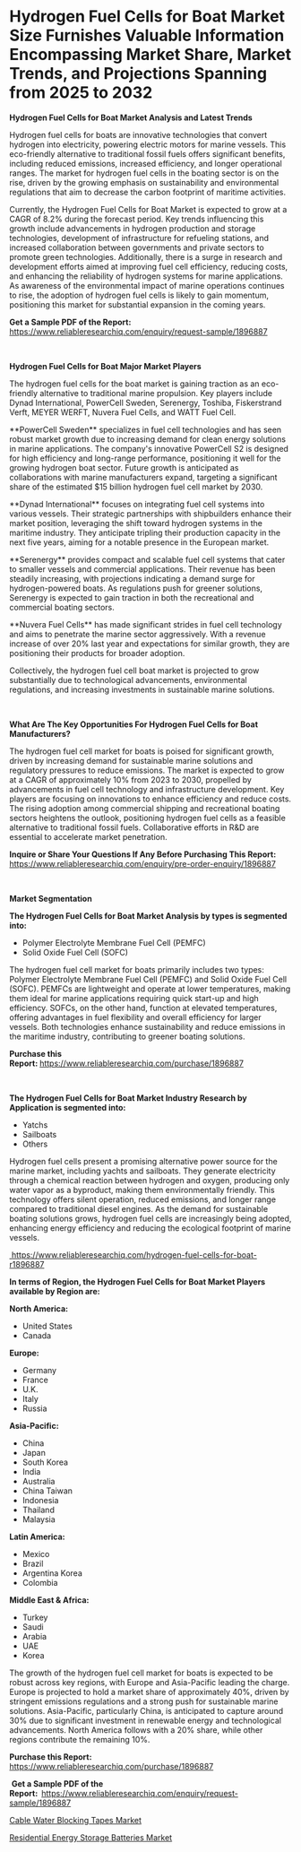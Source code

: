 <p><h1>Hydrogen Fuel Cells for Boat Market Size Furnishes Valuable Information Encompassing Market Share, Market Trends, and Projections Spanning from 2025 to 2032</h1></p><p><strong>Hydrogen Fuel Cells for Boat Market Analysis and Latest Trends</strong></p>
<p><p>Hydrogen fuel cells for boats are innovative technologies that convert hydrogen into electricity, powering electric motors for marine vessels. This eco-friendly alternative to traditional fossil fuels offers significant benefits, including reduced emissions, increased efficiency, and longer operational ranges. The market for hydrogen fuel cells in the boating sector is on the rise, driven by the growing emphasis on sustainability and environmental regulations that aim to decrease the carbon footprint of maritime activities.</p><p>Currently, the Hydrogen Fuel Cells for Boat Market is expected to grow at a CAGR of 8.2% during the forecast period. Key trends influencing this growth include advancements in hydrogen production and storage technologies, development of infrastructure for refueling stations, and increased collaboration between governments and private sectors to promote green technologies. Additionally, there is a surge in research and development efforts aimed at improving fuel cell efficiency, reducing costs, and enhancing the reliability of hydrogen systems for marine applications. As awareness of the environmental impact of marine operations continues to rise, the adoption of hydrogen fuel cells is likely to gain momentum, positioning this market for substantial expansion in the coming years.</p></p>
<p><strong>Get a Sample PDF of the Report:&nbsp;</strong> <a href="https://www.reliableresearchiq.com/enquiry/request-sample/1896887?utm_campaign=1129&utm_medium=2&utm_source=Github&utm_content=ia&utm_term=14022025&utm_id=hydrogen-fuel-cells-for-boat">https://www.reliableresearchiq.com/enquiry/request-sample/1896887</a></p>
<p>&nbsp;</p>
<p><strong>Hydrogen Fuel Cells for Boat Major Market Players</strong></p>
<p><p>The hydrogen fuel cells for the boat market is gaining traction as an eco-friendly alternative to traditional marine propulsion. Key players include Dynad International, PowerCell Sweden, Serenergy, Toshiba, Fiskerstrand Verft, MEYER WERFT, Nuvera Fuel Cells, and WATT Fuel Cell.</p><p>**PowerCell Sweden** specializes in fuel cell technologies and has seen robust market growth due to increasing demand for clean energy solutions in marine applications. The company's innovative PowerCell S2 is designed for high efficiency and long-range performance, positioning it well for the growing hydrogen boat sector. Future growth is anticipated as collaborations with marine manufacturers expand, targeting a significant share of the estimated $15 billion hydrogen fuel cell market by 2030.</p><p>**Dynad International** focuses on integrating fuel cell systems into various vessels. Their strategic partnerships with shipbuilders enhance their market position, leveraging the shift toward hydrogen systems in the maritime industry. They anticipate tripling their production capacity in the next five years, aiming for a notable presence in the European market.</p><p>**Serenergy** provides compact and scalable fuel cell systems that cater to smaller vessels and commercial applications. Their revenue has been steadily increasing, with projections indicating a demand surge for hydrogen-powered boats. As regulations push for greener solutions, Serenergy is expected to gain traction in both the recreational and commercial boating sectors.</p><p>**Nuvera Fuel Cells** has made significant strides in fuel cell technology and aims to penetrate the marine sector aggressively. With a revenue increase of over 20% last year and expectations for similar growth, they are positioning their products for broader adoption.</p><p>Collectively, the hydrogen fuel cell boat market is projected to grow substantially due to technological advancements, environmental regulations, and increasing investments in sustainable marine solutions.</p></p>
<p>&nbsp;</p>
<p><strong>What Are The Key Opportunities For Hydrogen Fuel Cells for Boat Manufacturers?</strong></p>
<p><p>The hydrogen fuel cell market for boats is poised for significant growth, driven by increasing demand for sustainable marine solutions and regulatory pressures to reduce emissions. The market is expected to grow at a CAGR of approximately 10% from 2023 to 2030, propelled by advancements in fuel cell technology and infrastructure development. Key players are focusing on innovations to enhance efficiency and reduce costs. The rising adoption among commercial shipping and recreational boating sectors heightens the outlook, positioning hydrogen fuel cells as a feasible alternative to traditional fossil fuels. Collaborative efforts in R&D are essential to accelerate market penetration.</p></p>
<p><strong>Inquire or Share Your Questions If Any Before Purchasing This Report:</strong> <a href="https://www.reliableresearchiq.com/enquiry/pre-order-enquiry/1896887?utm_campaign=1129&utm_medium=2&utm_source=Github&utm_content=ia&utm_term=14022025&utm_id=hydrogen-fuel-cells-for-boat">https://www.reliableresearchiq.com/enquiry/pre-order-enquiry/1896887</a></p>
<p>&nbsp;</p>
<p><strong>Market Segmentation</strong></p>
<p><strong>The Hydrogen Fuel Cells for Boat Market Analysis by types is segmented into:</strong></p>
<p><ul><li>Polymer Electrolyte Membrane Fuel Cell (PEMFC)</li><li>Solid Oxide Fuel Cell (SOFC)</li></ul></p>
<p><p>The hydrogen fuel cell market for boats primarily includes two types: Polymer Electrolyte Membrane Fuel Cell (PEMFC) and Solid Oxide Fuel Cell (SOFC). PEMFCs are lightweight and operate at lower temperatures, making them ideal for marine applications requiring quick start-up and high efficiency. SOFCs, on the other hand, function at elevated temperatures, offering advantages in fuel flexibility and overall efficiency for larger vessels. Both technologies enhance sustainability and reduce emissions in the maritime industry, contributing to greener boating solutions.</p></p>
<p><strong>Purchase this Report:&nbsp;</strong><a href="https://www.reliableresearchiq.com/purchase/1896887?utm_campaign=1129&utm_medium=2&utm_source=Github&utm_content=ia&utm_term=14022025&utm_id=hydrogen-fuel-cells-for-boat">https://www.reliableresearchiq.com/purchase/1896887</a></p>
<p>&nbsp;</p>
<p><strong>The Hydrogen Fuel Cells for Boat Market Industry Research by Application is segmented into:</strong></p>
<p><ul><li>Yatchs</li><li>Sailboats</li><li>Others</li></ul></p>
<p><p>Hydrogen fuel cells present a promising alternative power source for the marine market, including yachts and sailboats. They generate electricity through a chemical reaction between hydrogen and oxygen, producing only water vapor as a byproduct, making them environmentally friendly. This technology offers silent operation, reduced emissions, and longer range compared to traditional diesel engines. As the demand for sustainable boating solutions grows, hydrogen fuel cells are increasingly being adopted, enhancing energy efficiency and reducing the ecological footprint of marine vessels.</p></p>
<p><a href="https://www.reliableresearchiq.com/hydrogen-fuel-cells-for-boat-r1896887?utm_campaign=1129&utm_medium=2&utm_source=Github&utm_content=ia&utm_term=14022025&utm_id=hydrogen-fuel-cells-for-boat">&nbsp;https://www.reliableresearchiq.com/hydrogen-fuel-cells-for-boat-r1896887</a></p>
<p><strong>In terms of Region, the Hydrogen Fuel Cells for Boat Market Players available by Region are:</strong></p>
<p>
    <p> <strong> North America: </strong>
        <ul>
            <li>United States</li>
            <li>Canada</li>
        </ul>
        </p> 
    <p> <strong> Europe: </strong>
        <ul>
            <li>Germany</li>
            <li>France</li>
            <li>U.K.</li>
            <li>Italy</li>
            <li>Russia</li>
        </ul>
        </p> 
    <p> <strong> Asia-Pacific: </strong>
        <ul>
            <li>China</li>
            <li>Japan</li>
            <li>South Korea</li>
            <li>India</li>
            <li>Australia</li>
            <li>China Taiwan</li>
            <li>Indonesia</li>
            <li>Thailand</li>
            <li>Malaysia</li>
        </ul>
        </p> 
    <p> <strong> Latin America: </strong>
        <ul>
            <li>Mexico</li>
            <li>Brazil</li>
            <li>Argentina Korea</li>
            <li>Colombia</li>
        </ul>
        </p> 
    <p> <strong> Middle East & Africa: </strong>
        <ul>
            <li>Turkey</li>
            <li>Saudi</li>
            <li>Arabia</li>
            <li>UAE</li>
            <li>Korea</li>
        </ul>
    </p>
    </p>
<p><p>The growth of the hydrogen fuel cell market for boats is expected to be robust across key regions, with Europe and Asia-Pacific leading the charge. Europe is projected to hold a market share of approximately 40%, driven by stringent emissions regulations and a strong push for sustainable marine solutions. Asia-Pacific, particularly China, is anticipated to capture around 30% due to significant investment in renewable energy and technological advancements. North America follows with a 20% share, while other regions contribute the remaining 10%.</p></p>
<p><strong>Purchase this Report: </strong><a href="https://www.reliableresearchiq.com/purchase/1896887?utm_campaign=1129&utm_medium=2&utm_source=Github&utm_content=ia&utm_term=14022025&utm_id=hydrogen-fuel-cells-for-boat">https://www.reliableresearchiq.com/purchase/1896887</a></p>
<p>&nbsp;<strong>Get a Sample PDF of the Report:&nbsp;&nbsp;</strong><a href="https://www.reliableresearchiq.com/enquiry/request-sample/1896887?utm_campaign=1129&utm_medium=2&utm_source=Github&utm_content=ia&utm_term=14022025&utm_id=hydrogen-fuel-cells-for-boat">https://www.reliableresearchiq.com/enquiry/request-sample/1896887</a></p>
<p><strong></strong></p>
<p><p><a href="https://github.com/shamstirroc7/Market-Research-Report-List-1/blob/main/cable-water-blocking-tapes-market.md?utm_campaign=1129&utm_medium=2&utm_source=Github&utm_content=ia&utm_term=14022025&utm_id=hydrogen-fuel-cells-for-boat">Cable Water Blocking Tapes Market</a></p><p><a href="https://github.com/sveenszuchbz/Market-Research-Report-List-1/blob/main/residential-energy-storage-batteries-market.md?utm_campaign=1129&utm_medium=2&utm_source=Github&utm_content=ia&utm_term=14022025&utm_id=hydrogen-fuel-cells-for-boat">Residential Energy Storage Batteries Market</a></p></p>